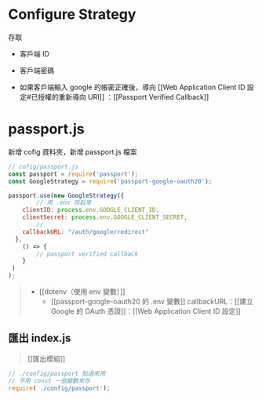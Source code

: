 # Configure Strategy
存取
- 客戶端 ID 
- 客戶端密碼

- 如果客戶端輸入 google 的帳密正確後，導向 [[Web Application Client ID 設定#已授權的重新導向 URI]] ：[[Passport Verified Callback]]
# passport.js
新增 cofig 資料夾，新增 passport.js 檔案 

```js
// cofig/passport.js
const passport = require('passport');
const GoogleStrategy = require('passport-google-oauth20');

passport.use(new GoogleStrategy({
		// 用 .env 存起來
    clientID: process.env.GOOGLE_CLIENT_ID,
    clientSecret: process.env.GOOGLE_CLIENT_SECRET,
		// 
    callbackURL: "/auth/google/redirect"
  },
	() => {
		// passport verified callback
	}
 )
);
```
> - [[dotenv（使用 env 變數）]]
>	 - [[passport-google-oauth20 的 .env 變數]]
>	callbackURL：[[建立 Google 的 OAuth 憑證]]：[[Web Application Client ID 設定]]

## 匯出 index.js
>[[匯出模組]]
```js
// ./config/passport 貼過來用
// 不用 const 一個變數來存
require('./config/passport');
```

